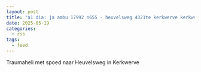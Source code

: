 ```yaml
---
layout: post
title: "a1 dia: ja ambu 17992 n655 - heuvelsweg 4321te kerkwerve kerkwv bon 74144"
date: 2025-05-19
categories: 
  - rss
tags: 
  - feed
---
```


Traumaheli met spoed naar Heuvelsweg in Kerkwerve

